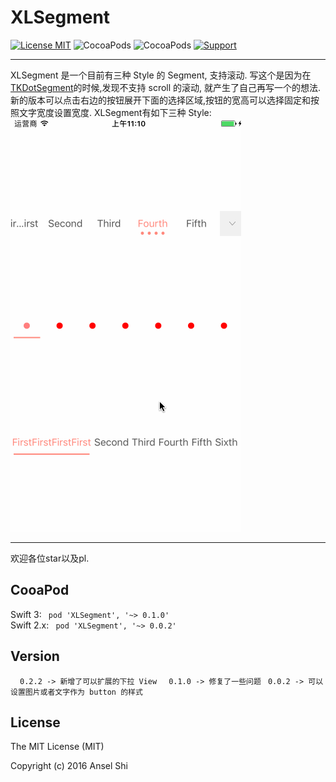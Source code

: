 # XLSegment
[![License MIT](https://img.shields.io/badge/license-MIT-green.svg?style=flat)](https://raw.githubusercontent.com/sfmDev/XLSegment/master/LICENSE)
![CocoaPods](http://img.shields.io/cocoapods/v/XLSegment.svg?style=flat)
![CocoaPods](http://img.shields.io/cocoapods/p/XLSegment.svg?style=flat)
[![Support](https://img.shields.io/badge/support-iOS%208%2B%20-blue.svg?style=flat)](https://www.apple.com/nl/ios/)</br>

---

XLSegment 是一个目前有三种 Style 的 Segment, 支持滚动.
写这个是因为在[TKDotSegment](https://github.com/TBXark/TKDotSegment)的时候,发现不支持 scroll 的滚动, 就产生了自己再写一个的想法.新的版本可以点击右边的按钮展开下面的选择区域,按钮的宽高可以选择固定和按照文字宽度设置宽度.
XLSegment有如下三种 Style:
<br>
![image](https://github.com/sfmDev/XLSegment/blob/master/XLSegmentGif.gif)   

---
欢迎各位star以及pl.
## CooaPod
   Swift 3: 
` pod 'XLSegment', '~> 0.1.0'`</br>
   Swift 2.x:
` pod 'XLSegment', '~> 0.0.2'`


## Version
   ` 0.2.2 -> 新增了可以扩展的下拉 View`
   ` 0.1.0 -> 修复了一些问题`
   ` 0.0.2 -> 可以设置图片或者文字作为 button 的样式`


## License
The MIT License (MIT)

Copyright (c) 2016 Ansel Shi
